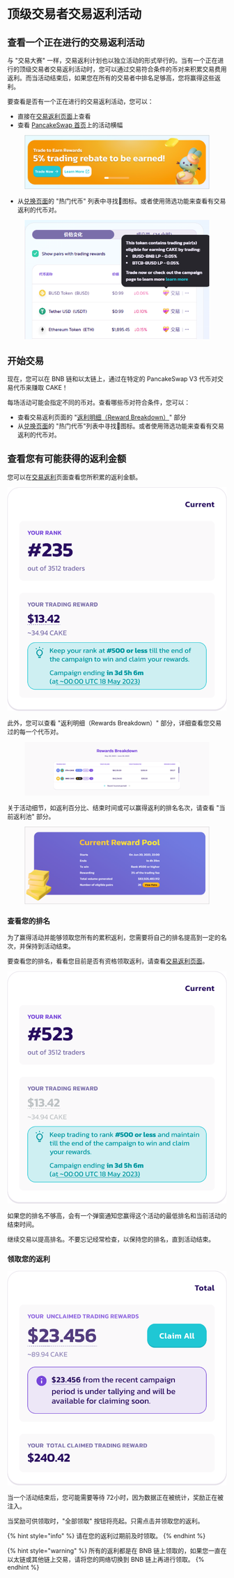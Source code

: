 # 顶级交易者交易返利活动

## 查看一个正在进行的交易返利活动&#x20;

与 "交易大赛" 一样，交易返利计划也以独立活动的形式举行的。当有一个正在进行的顶级交易者交易返利活动时，您可以通过交易符合条件的币对来积累交易费用返利。而当活动结束后，如果您在所有的交易者中排名足够高，您将赢得这些返利。

要查看是否有一个正在进行的交易返利活动，您可以：&#x20;

* 直接在[交易返利页面](https://pancakeswap.finance/trading-reward/top-traders)上查看&#x20;
* 查看 [PancakeSwap 首页](https://pancakeswap.finance/)上的活动横幅

<figure><img src="../../../.gitbook/assets/rebate-homepage.png" alt=""><figcaption></figcaption></figure>

* 从[兑换页面](https://pancakeswap.finance/swap?showTradingReward=true)的 "热门代币" 列表中寻找💝图标。或者使用筛选功能来查看有交易返利的代币对。

<div align="left">

<figure><img src="../../../.gitbook/assets/trading-reward1.png" alt=""><figcaption></figcaption></figure>

</div>

## 开始交易&#x20;

现在，您可以在 BNB 链和以太链上，通过在特定的 PancakeSwap V3 代币对交易代币来赚取 CAKE！

每场活动可能会指定不同的币对。查看哪些币对符合条件，您可以：&#x20;

* 查看交易返利页面的 "[返利明细（Reward Breakdown）](https://pancakeswap.finance/trading-reward/top-traders)" 部分&#x20;
* 从[兑换页面](https://pancakeswap.finance/swap?showTradingReward=true)的 "热门代币"列表中寻找💝图标。或者使用筛选功能来查看有交易返利的代币对。&#x20;

## 查看您有可能获得的返利金额&#x20;

您可以在[交易返利](https://pancakeswap.finance/trading-reward/top-traders)页面查看您所积累的返利金额。

![](<../../../.gitbook/assets/image (222).png>)

此外，您可以查看 "返利明细（Rewards Breakdown）" 部分，详细查看您交易过的每一个代币对。

<figure><img src="../../../.gitbook/assets/image (223).png" alt=""><figcaption></figcaption></figure>

关于活动细节，如返利百分比、结束时间或可以赢得返利的排名名次，请查看 "当前返利池" 部分。

<figure><img src="../../../.gitbook/assets/image (224).png" alt=""><figcaption></figcaption></figure>

### 查看您的排名&#x20;

为了赢得活动并能够领取您所有的累积返利，您需要将自己的排名提高到一定的名次，并保持到活动结束。

要查看您的排名，看看您目前是否有资格领取返利，请查看[交易返利页面](https://pancakeswap.finance/trading-reward)。

![](<../../../.gitbook/assets/image (226).png>)

如果您的排名不够高，会有一个弹窗通知您赢得这个活动的最低排名和当前活动的结束时间。&#x20;

继续交易以提高排名。不要忘记经常检查，以保持您的排名，直到活动结束。

### 领取您的返利

![](<../../../.gitbook/assets/image (227).png>)

当一个活动结束后，您可能需要等待 72小时，因为数据正在被统计，奖励正在被注入。&#x20;

当奖励可供领取时，"全部领取" 按钮将亮起。只需点击并领取您的返利。

{% hint style="info" %}
请在您的返利过期前及时领取。
{% endhint %}

{% hint style="warning" %}
所有的返利都是在 BNB 链上领取的，如果您一直在以太链或其他链上交易，请将您的网络切换到 BNB 链上再进行领取。
{% endhint %}
